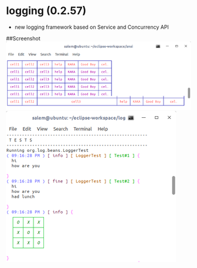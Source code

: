 # logging  (0.2.57)

 - new logging framework based on Service and Concurrency API 
 

##Screenshot
 ![img01](img/img01.png) 
 ![img02](img/img02.png)
